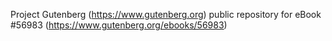 Project Gutenberg (https://www.gutenberg.org) public repository for
eBook #56983 (https://www.gutenberg.org/ebooks/56983)
